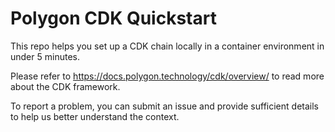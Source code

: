 # Polygon CDK Quickstart

This repo helps you set up a CDK chain locally in a container environment in under 5 minutes.

Please refer to https://docs.polygon.technology/cdk/overview/ to read more about the CDK framework.

To report a problem, you can submit an issue and provide sufficient details to help us better understand the context.
